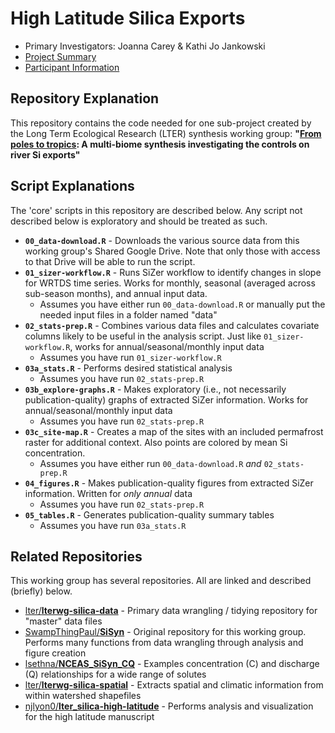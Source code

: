 # High Latitude Silica Exports

- Primary Investigators: Joanna Carey & Kathi Jo Jankowski
- [Project Summary](https://lternet.edu/working-groups/river-si-exports/)
- [Participant Information](https://www.nceas.ucsb.edu/projects/12816)

## Repository Explanation

This repository contains the code needed for one sub-project created by the Long Term Ecological Research (LTER) synthesis working group: **"[From poles to tropics](https://www.nceas.ucsb.edu/workinggroups/lter-si-exports): A multi-biome synthesis investigating the controls on river Si exports"**

## Script Explanations

The 'core' scripts in this repository are described below. Any script not described below is exploratory and should be treated as such.

- **`00_data-download.R`** - Downloads the various source data from this working group's Shared Google Drive. Note that only those with access to that Drive will be able to run the script.
- **`01_sizer-workflow.R`** - Runs SiZer workflow to identify changes in slope for WRTDS time series. Works for monthly, seasonal (averaged across sub-season months), and annual input data.
    - Assumes you have either run `00_data-download.R` or manually put the needed input files in a folder named "data"
- **`02_stats-prep.R`** - Combines various data files and calculates covariate columns likely to be useful in the analysis script. Just like `01_sizer-workflow.R`, works for annual/seasonal/monthly input data
    - Assumes you have run `01_sizer-workflow.R`
- **`03a_stats.R`** - Performs desired statistical analysis
    - Assumes you have run `02_stats-prep.R`
- **`03b_explore-graphs.R`** - Makes exploratory (i.e., not necessarily publication-quality) graphs of extracted SiZer information. Works for annual/seasonal/monthly input data
    - Assumes you have run `02_stats-prep.R`
- **`03c_site-map.R`** - Creates a map of the sites with an included permafrost raster for additional context. Also points are colored by mean Si concentration.
    - Assumes you have either run `00_data-download.R` _and_ `02_stats-prep.R`
- **`04_figures.R`** - Makes publication-quality figures from extracted SiZer information. Written for _only annual_ data
    - Assumes you have run `02_stats-prep.R`
- **`05_tables.R`** - Generates publication-quality summary tables
    - Assumes you have run `03a_stats.R`

## Related Repositories

This working group has several repositories. All are linked and described (briefly) below.

- [lter/**lterwg-silica-data**](https://github.com/lter/lterwg-silica-data) - Primary data wrangling / tidying repository for "master" data files
- [SwampThingPaul/**SiSyn**](https://github.com/SwampThingPaul/SiSyn) - Original repository for this working group. Performs many functions from data wrangling through analysis and figure creation
- [lsethna/**NCEAS_SiSyn_CQ**](https://github.com/lsethna/NCEAS_SiSyn_CQ) - Examples concentration (C) and discharge (Q) relationships for a wide range of solutes
- [lter/**lterwg-silica-spatial**](https://github.com/lter/lterwg-silica-spatial) - Extracts spatial and climatic information from within watershed shapefiles
- [njlyon0/**lter_silica-high-latitude**](https://github.com/njlyon0/lter_silica-high-latitude) - Performs analysis and visualization for the high latitude manuscript
